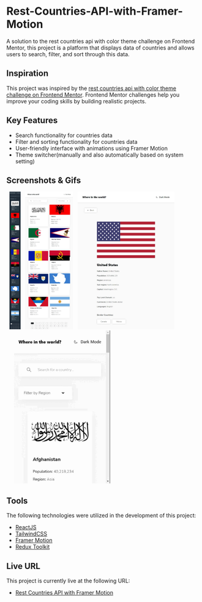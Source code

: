 # Rest-Countries-API-with-Framer-Motion
A solution to the rest countries api with color theme  challenge on Frontend Mentor, this project is a platform that displays data of countries and allows users to search, filter, and sort through this data.

## Inspiration
This project was inspired by the [rest countries api with color theme challenge on Frontend Mentor](https://www.frontendmentor.io/challenges//rest-countries-api-with-color-theme-switcher-5cacc469fec04111f7b848ca). Frontend Mentor challenges help you improve your coding skills by building realistic projects.

## Key Features
- Search functionality for countries data
- Filter and sorting functionality for countries data
- User-friendly interface with animations using Framer Motion
- Theme switcher(manually and also automatically based on system setting)

## Screenshots & Gifs
<div>
  <img src="https://raw.githubusercontent.com/Simplyauf/REST-Countries-API-with-Framer-motion/master/screenshotDark1.png"  style="width=auto; height:360px;  margin-left:8px;">
  <img src="https://raw.githubusercontent.com/Simplyauf/REST-Countries-API-with-Framer-motion/master/screenshot2.png"   style="width=auto;  height:360px;  margin-left:8px;">  
   <img src="https://raw.githubusercontent.com/Simplyauf/REST-Countries-API-with-Framer-motion/master/screenshot4.png"   style="width=auto;  height:360px;  margin-left:8px;">
    <img src="https://raw.githubusercontent.com/Simplyauf/REST-Countries-API-with-Framer-motion/master/site_gif1.gif"   style="width=auto;  height:400px; margin-left:20px;">
</div>
 

## Tools
The following technologies were utilized in the development of this project:
- [ReactJS](https://reactjs.org/)
- [TailwindCSS](https://tailwindcss.com/)
- [Framer Motion](https://www.framer.com/motion/)
- [Redux Toolkit](https://redux-toolkit.js.org/)

## Live URL
This project is currently live at the following URL:
- [Rest Countries API with Framer Motion](https://aufrestcountriesapi.netlify.app/)
